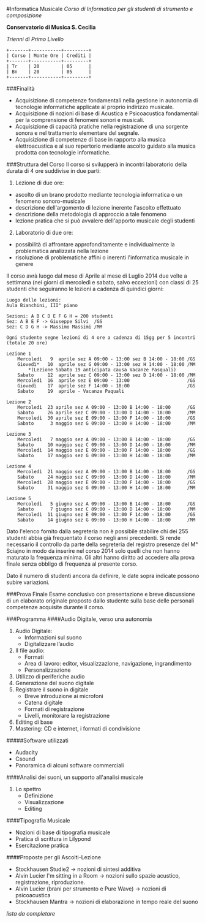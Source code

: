 #Informatica Musicale
*Corso di Informatica per gli studenti di strumento e composizione*

**Conservatorio di Musica S. Cecilia**

*Trienni di Primo Livello*

    +-------+-----------+---------+
    | Corso | Monte Ore | Crediti |
    +-------+-----------+---------+
    | Tr    | 20        | 05      |
    | Bn    | 20        | 05      |
    +-------+-----------+---------+

###Finalità
 - Acquisizione di competenze fondamentali nella gestione in autonomia di tecnologie informatiche applicate al proprio indirizzo musicale.
 - Acquisizione di nozioni di base di Acustica e Psicoacustica fondamentali per la comprensione di fenomeni sonori e musicali.
 - Acquisizione di capacità pratiche nella registrazione di una sorgente sonora e nel trattamento elementare del segnale.
 - Acquisizione di competenze di base in rapporto alla musica elettroacustica e al suo repertorio mediante ascolto guidato alla musica prodotta con tecnologie informatiche.
 
###Struttura del Corso
Il corso si svilupperà in incontri laboratorio della durata di 4 ore suddivise in due parti:

1. Lezione di due ore:
 - ascolto di un brano prodotto mediante tecnologia informatica o un fenomeno sonoro-musicale
 - descrizione dell'argomento di lezione inerente l'ascolto effettuato
 - descrizione della metodologia di approccio a tale fenomeno
 - lezione pratica che si può avvalere dell'apporto musicale degli studenti
	
2. Laboratorio di due ore:
 - possibilità di affrontare approfonditamente e individualmente la problematica analizzata nella lezione
 - risoluzione di problematiche affini o inerenti l'informatica musicale in genere

Il corso avrà luogo dal mese di Aprile al mese di Luglio 2014 due volte a settimana (nei giorni di mercoledì e sabato, salvo eccezioni) con classi di 25 studenti che seguiranno le lezioni a cadenza di quindici giorni: 

	Luogo delle lezioni:
	Aula Bianchini, III° piano
	
	Sezioni: A B C D E F G H = 200 studenti
	Sez: A B E F -> Giuseppe Silvi  /GS
	Sez: C D G H -> Massimo Massimi /MM
	
	Ogni studente segne lezioni di 4 ore a cadenza di 15gg per 5 incontri (totale 20 ore)
	
	Lezione 1
		Mercoledì   9  aprile sez A 09:00 - 13:00 sez B 14:00 - 18:00 /GS
		Giovedì*   10  aprile sez G 09:00 - 13:00 sez H 14:00 - 18:00 /MM
			*(Lezione Sabato 19 anticipata causa Vacanze Pasquali)
		Sabato     12  aprile sez C 09:00 - 13:00 sez D 14:00 - 18:00 /MM
		Mercoledì  16  aprile sez E 09:00 - 13:00                     /GS
		Giovedì    17  aprile sez F 14:00 - 18:00                     /GS
		Sabato     19  aprile - Vacanze Paquali
	
	Lezione 2
		Mercoledì  23 aprile sez A 09:00 - 13:00 B 14:00 - 18:00	  /GS
		Sabato     26 aprile sez C 09:00 - 13:00 D 14:00 - 18:00	  /MM
		Mercoledì  30 aprile sez E 09:00 - 13:00 F 14:00 - 18:00	  /GS
		Sabato      3 maggio sez G 09:00 - 13:00 H 14:00 - 18:00	  /MM
	
	Lezione 3
		Mercoledì   7 maggio sez A 09:00 - 13:00 B 14:00 - 18:00	  /GS
		Sabato     10 maggio sez C 09:00 - 13:00 D 14:00 - 18:00	  /MM
		Mercoledì  14 maggio sez E 09:00 - 13:00 F 14:00 - 18:00	  /GS
		Sabato     17 maggio sez G 09:00 - 13:00 H 14:00 - 18:00	  /MM
	
	Lezione 4
		Mercoledì  21 maggio sez A 09:00 - 13:00 B 14:00 - 18:00	  /GS
		Sabato     24 maggio sez C 09:00 - 13:00 D 14:00 - 18:00	  /MM
		Mercoledì  28 maggio sez E 09:00 - 13:00 F 14:00 - 18:00	  /GS
		Sabato     31 maggio sez G 09:00 - 13:00 H 14:00 - 18:00	  /MM
		
	Lezione 5
		Mercoledì   5 giugno sez A 09:00 - 13:00 B 14:00 - 18:00	  /GS
		Sabato      7 giugno sez C 09:00 - 13:00 D 14:00 - 18:00	  /MM
		Mercoledì  11 giugno sez E 09:00 - 13:00 F 14:00 - 18:00	  /GS
		Sabato     14 giugno sez G 09:00 - 13:00 H 14:00 - 18:00	  /MM

Dato l'elenco fornito dalla segreteria non è possibile stabilire chi dei 255 studenti abbia già frequentato il corso negli anni precedenti. Si rende necessario il controllo da parte della segreteria del registro presenze del M° Sciajno in modo da inserire nel corso 2014 solo quelli che non hanno maturato la frequenza minima. Gli altri hanno diritto ad accedere alla prova finale senza obbligo di frequenza al presente corso.

Dato il numero di studenti ancora da definire, le date sopra indicate possono subire variazioni.

###Prova Finale
Esame conclusivo con presentazione e breve discussione di un elaborato originale proposto dallo studente sulla base delle personali competenze acquisite durante il corso.

###Programma
####Audio Digitale, verso una autonomia
1. Audio Digitale:
	- Informazioni sul suono
	- Digitalizzare l’audio
2. Il file audio:
	- Formati
	- Area di lavoro: editor, visualizzazione, navigazione, ingrandimento
	- Personalizzazione
3. Utilizzo di periferiche audio
4. Generazione del suono digitale
5. Registrare il suono in digitale
	- Breve introduzione ai microfoni
	- Catena digitale
	- Formati di registrazione
	- Livelli, monitorare la registrazione
6. Editing di base
7. Mastering: CD e internet, i formati di condivisione

#####Software utilizzati
 - Audacity
 - Csound
 - Panoramica di alcuni software commerciali

####Analisi dei suoni, un supporto all'analisi musicale
1. Lo spettro
	- Definizione
	- Visualizzazione
	- Editing
	
####Tipografia Musicale
 - Nozioni di base di tipografia musicale	
 - Pratica di scrittura in Lilypond
 - Esercitazione pratica
 
####Proposte per gli Ascolti-Lezione
  - Stockhausen Studie2 -> nozioni di sintesi additiva
  - Alvin Lucier I'm sitting in a Room -> nozioni sullo spazio acustico, registrazione, riproduzione.
  - Alvin Lucier (brani per strumento e Pure Wave) -> nozioni di psicoacustica
  - Stockhausen Mantra -> nozioni di elaborazione in tempo reale del suono 
  
*lista da completare*